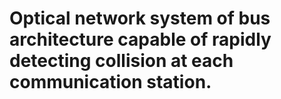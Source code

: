 # Optical network system of bus architecture capable of rapidly detecting collision at each communication station.